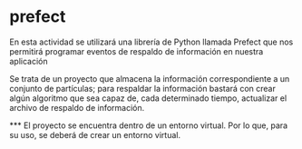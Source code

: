 # prefect
En esta actividad se utilizará una librería de Python llamada Prefect que nos
permitirá programar eventos de respaldo de información en nuestra aplicación

Se trata de un proyecto que almacena la información correspondiente a un conjunto
de partículas; para respaldar la información bastará con crear algún algoritmo que sea
capaz de, cada determinado tiempo, actualizar el archivo de respaldo de información. 

*** El proyecto se encuentra dentro de un entorno virtual. Por lo que, para su uso, se deberá de crear un entorno virtual.
